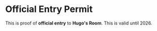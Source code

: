 # Official Entry Permit
This is proof of **official entry** to **Hugo's Room**.
This is valid until 2026.
